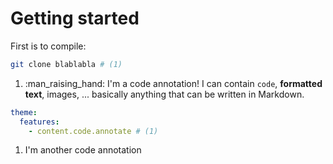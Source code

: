 # Getting started

First is to compile:
``` sh
git clone blablabla # (1)
```

1.  :man_raising_hand: I'm a code annotation! I can contain `code`, __formatted
    text__, images, ... basically anything that can be written in Markdown.


``` yaml
theme:
  features:
    - content.code.annotate # (1)
```

1.  I'm another code annotation
